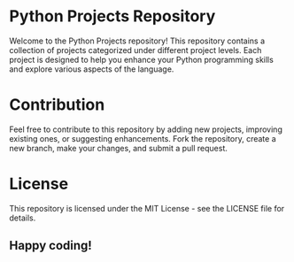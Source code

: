 # Python Projects Repository
Welcome to the Python Projects repository! This repository contains a collection of projects categorized under different project levels. Each project is designed to help you enhance your Python programming skills and explore various aspects of the language.






# Contribution
Feel free to contribute to this repository by adding new projects, improving existing ones, or suggesting enhancements. Fork the repository, create a new branch, make your changes, and submit a pull request.

# License
This repository is licensed under the MIT License - see the LICENSE file for details.

## Happy coding!

